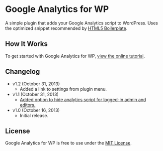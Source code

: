 # Google Analytics for WP
A simple plugin that adds your Google Analytics script to WordPress. Uses the optimized snippet recommended by [HTML5 Boilerplate](http://html5boilerplate.com/).

## How It Works
To get started with Google Analytics for WP, [view the online tutorial](http://cferdinandi.github.com/google-analytics/).


## Changelog
* v1.2 (October 31, 2013)
  * Added a link to settings from plugin menu.
* v1.1 (October 31, 2013)
  * [Added option to hide analytics script for logged-in admin and editors.](https://github.com/cferdinandi/google-analytics/issues/1)
* v1.0 (October 16, 2013)
  * Initial release.


## License
Google Analytics for WP is free to use under the [MIT License](http://gomakethings.com/mit/).